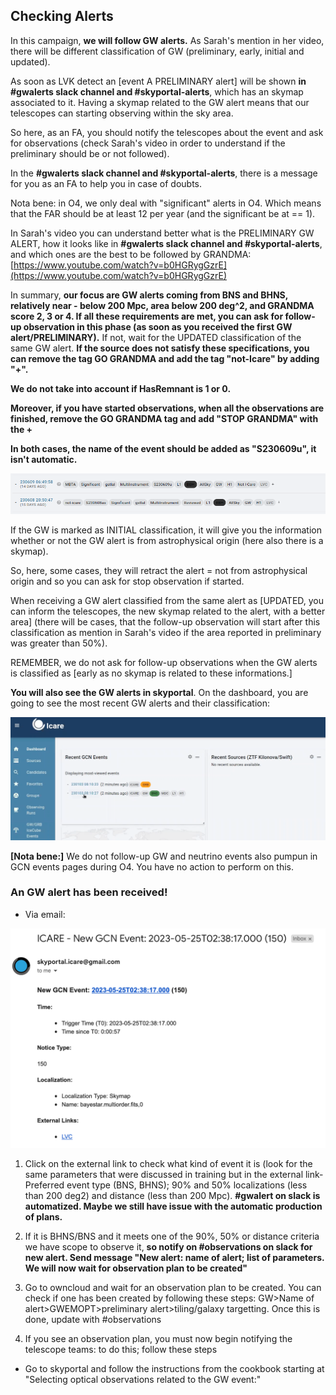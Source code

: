 
## Checking Alerts

In this campaign, **we will follow GW alerts.** As Sarah's mention in
her video, there will be different classification of GW (preliminary,
early, initial and updated).

As soon as LVK detect an [event A PRELIMINARY alert] will be
shown **in #gwalerts slack channel and #skyportal-alerts**, which has an
skymap associated to it. Having a skymap related to the GW alert means
that our telescopes can starting observing within the sky area.

So here, as an FA, you should notify the telescopes about the event and
ask for observations (check Sarah's video in order to understand if the
preliminary should be or not followed).

In the **#gwalerts slack channel and #skyportal-alerts**, there is a
message for you as an FA to help you in case of doubts.

Nota bene: in O4, we only deal with "significant" alerts in O4. Which
means that the FAR should be at least 12 per year (and the significant
be at == 1).

In Sarah's video you can understand better what is the PRELIMINARY GW
ALERT, how it looks like in **#gwalerts slack channel and
#skyportal-alerts**, and which ones are the best to be followed by
GRANDMA:
[https://www.youtube.com/watch?v=b0HGRygGzrE](https://www.youtube.com/watch?v=b0HGRygGzrE)

In summary, **our focus are GW alerts coming from BNS and BHNS,
relatively near - below 200 Mpc, area below 200 deg\^2, and GRANDMA
score 2, 3 or 4. If all these requirements are met, you can ask for
follow-up observation in this phase (as soon as you received the first
GW alert/PRELIMINARY).** If not, wait for the UPDATED classification of
the same GW alert. **If the source does not satisfy these
specifications, you can remove the tag GO GRANDMA and add the tag
"not-Icare" by adding "+".**

**We do not take into account if HasRemnant is 1 or 0.**

**Moreover, if you have started observations, when all the observations
are finished, remove the GO GRANDMA tag and add "STOP GRANDMA" with the
+**

**In both cases, the name of the event should be added as "S230609u", it
isn't automatic.**

![](./media/image3.png)

If the GW is marked as INITIAL classification, it will give you the
information whether or not the GW alert is from astrophysical origin
(here also there is a skymap).

So, here, some cases, they will retract the alert = not from
astrophysical origin and so you can ask for stop observation if started.

When receiving a GW alert classified from the same alert as [UPDATED,
you can inform the telescopes, the new skymap related to the alert, with
a better area] (there will be cases, that the follow-up
observation will start after this classification as mention in Sarah's
video if the area reported in preliminary was greater than 50%).

REMEMBER, we do not ask for follow-up observations when the GW alerts is
classified as [early as no skymap is related to these
informations.]

**You will also see the GW alerts in skyportal**. On the dashboard, you
are going to see the most recent GW alerts and their classification:

![](./media/image23.png)

**[Nota bene:]** We do not follow-up GW and neutrino events
also pumpun in GCN events pages during O4. You have no action to perform
on this.

### An GW alert has been received!

-   Via email:

![](./media/image21.png)

1.  Click on the external link to check what kind of event it is (look
    for the same parameters that were discussed in training but in the
    external link- Preferred event type (BNS, BHNS); 90% and 50%
    localizations (less than 200 deg2) and distance (less than 200 Mpc).
    **#gwalert on slack is automatized. Maybe we still have issue with
    the automatic production of plans.**

2.  If it is BHNS/BNS and it meets one of the 90%, 50% or distance
    criteria we have scope to observe it, **so notify on #observations
    on slack for new alert. Send message "New alert: name of alert; list
    of parameters. We will now wait for observation plan to be
    created"**

3.  Go to owncloud and wait for an observation plan to be created. You
    can check if one has been created by following these steps: GW\>Name
    of alert\>GWEMOPT\>preliminary alert\>tiling/galaxy targetting. Once
    this is done, update with #observations

4.  If you see an observation plan, you must now begin notifying the
    telescope teams: to do this; follow these steps

-   Go to skyportal and follow the instructions from the cookbook
    starting at "Selecting optical observations related to the GW
    event:"

